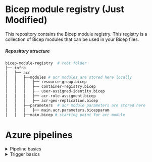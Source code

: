 # Bicep module registry (Just Modified)


This repository contains the Bicep module registry. This registry is a collection of Bicep modules that can be used in your Bicep files.

##### Repository structure

```bash
bicep-module-registry  # root folder
├── infra
│   ├── acr
│   │   ├──modules # acr modules are stored here locally
│   │   │   ├── resource-group.bicep
│   │   │   ├── container-registry.bicep
│   │   │   ├── user-assigned-identity.bicep
│   │   │   ├── acr-role-assigment.bicep
│   │   │   ├── acr-geo-replication.bicep
│   │   ├──parameters  # acr module parameters are stored here
│   │   │   ├── main.acr.parameters.bicepparam
│   │   ├──main.bicep # starting point for acr module
```

# Azure pipelines

<details>
  <summary>Pipeline basics</summary>

- Pipeline is collection of stages, stages are collection of jobs, jobs are collection of steps.
- Each Job runs on one agent.
- Approvals can be added to stages for manual intervention.
- Deployment in yaml referes to deployment jobs and its action of running a sequencial task for one stage .
- Deployment groups are collection of target machines where the application is deployed [Strategies like run once, rolling, and canary can be used for deployment jobs].
- Environments are collection of resources where the application is deployed.
- Jobs are collection of steps that run sequentially on the same agent, there can be agentless jobs too.
- Release is versioned set of artifacts specified in a pipeline for a deployment to an environment.
- Run is a single execution of a pipeline.
- Step is a single task that is executed by the agent.
- Script is a sequence of commands that are executed by the agent.
- Task is a pre-packaged script that performs an action in a pipelines.
- Library includes secure files and variable groups. Secure files are a way to store files and share them across pipelines.
</details>

<details>
  <summary>Trigger basics</summary>

- Triggers can't use variables in triggers.
- Cannot specify triggers in the template files.
- There are two types of triggers , Build Triggers or CI Triggers and Release Triggers or CD Triggers.

```yaml
name: my-first-azure-pipeline # Name of the pipeline

# trigger: none # This will not run the pipeline automatically, you have to run it manually.
# trigger: # This is a CI or Build trigger, This will run when there is a commit to the branch or if you push specified tags.
#   # batch: true # This will run the pipeline in sequence if multiple commits are pushed. Address caution when using this, as you wont be able to run t
#   branches:
#     include:
#       - main
#       - feature/* # Wildcard can include * , ** and ? characters * meaning any number of characters and ? meaning any single character, If you start your pattern with * in a YAML pipeline, you must wrap the pattern in quotes, like "*-releases" can be used on branches and paths.
#     exclude:
#       - wip/*
#   paths:
#     include:
#       - pipelines/my-first-azure-pipeline*
#     exclude:
#       - README.md
#   tags: # This is a tag trigger, This will run when you push a tag that matches the pattern. If you don't specify any tag triggers, then by default, tags will not trigger pipelines.
#     include:
#       - v1.*
#     exclude:
#       - v1.0
# Pr Triggers
# pr:
#  branches:
#    include:
#      - main
#    exclude:
#      - wip/*
#  paths:
#    include:
#      - pipelines/my-first-azure-pipeline*
  #   exclude:
  #     - README.md
  # tags:
  #   include:
  #     - v1.*
  #   exclude:
  #     - v1.0

# resources: # This is redundant here as this is the default behaviour
#     - repo: self


```

- To skip a pipeline run, you can include the following in the commit message:
- [skip ci] or [ci skip]
- skip-checks: true or skip-checks:true
- [skip azurepipelines] or [azurepipelines skip]
- [skip azpipelines] or [azpipelines skip]
- [skip azp] or [azp skip]
- ***NO_CI***
-
- Adding conditions to the pipelines
- condition: and(succeeded(), ne(variables['Build.Reason'], 'PullRequest'))

</details>

</details>
